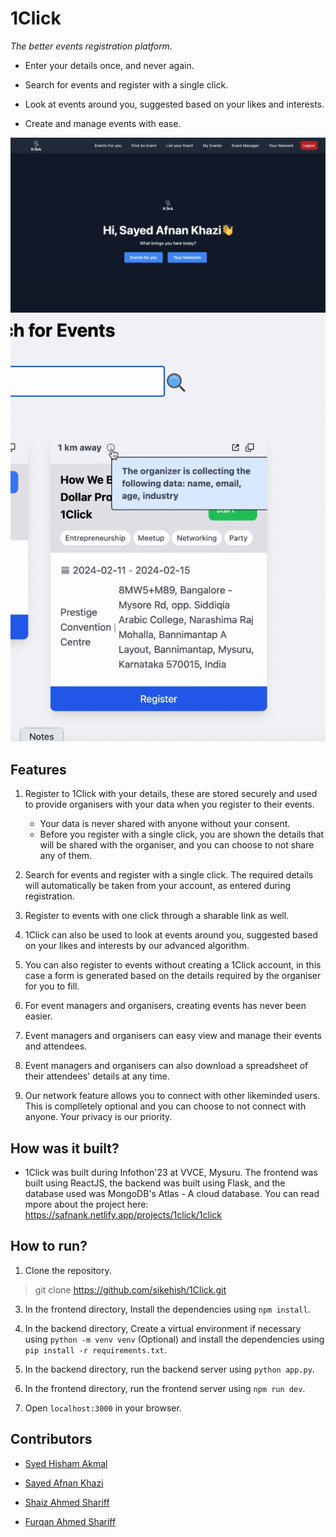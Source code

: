 # 1Click

*The better events registration platform.*

- Enter your details once, and never again.

- Search for events and register with a single click.

- Look at events around you, suggested based on your likes and interests.

- Create and manage events with ease.

![Landing Page - 1Click](showcase/1click.jpeg)
![One click to register!](showcase/1click.gif)

## Features

1. Register to 1Click with your details, these are stored securely and used to provide organisers with your data when you register to their events.

    - Your data is never shared with anyone without your consent.
    - Before you register with a single click, you are shown the details that will be shared with the organiser, and you can choose to not share any of them.

2. Search for events and register with a single click. The required details will automatically be taken from your account, as entered during registration.

3. Register to events with one click through a sharable link as well.

4. 1Click can also be used to look at events around you, suggested based on your likes and interests by our advanced algorithm.

5. You can also register to events without creating a 1Click account, in this case a form is generated based on the details required by the organiser for you to fill.

6. For event managers and organisers, creating events has never been easier.

7. Event managers and organisers can easy view and manage their events and attendees.

8. Event managers and organisers can also download a spreadsheet of their attendees' details at any time.

9. Our network feature allows you to connect with other likeminded users. This is complletely optional and you can choose to not connect with anyone. Your privacy is our priority.

## How was it built?

- 1Click was built during Infothon'23 at VVCE, Mysuru. The frontend was built using ReactJS, the backend was built using Flask, and the database used was MongoDB's Atlas - A cloud database. You can read mpore about the project here: https://safnank.netlify.app/projects/1click/1click

## How to run?

1. Clone the repository.
>git clone https://github.com/sikehish/1Click.git

3. In the frontend directory, Install the dependencies using `npm install`.

4. In the backend directory, Create a virtual environment if necessary using `python -m venv venv` (Optional) and install the dependencies using `pip install -r requirements.txt`.

5. In the backend directory, run the backend server using `python app.py`.

6. In the frontend directory, run the frontend server using `npm run dev`.

7. Open `localhost:3000` in your browser.

## Contributors

- [Syed Hisham Akmal](https://hisham-akmal.netlify.app)

- [Sayed Afnan Khazi](https://safnank.netlify.app/)

- [Shaiz Ahmed Shariff](mailto:shaizahmed.shariff5@gmail.com)

- [Furqan Ahmed Shariff](mailto:furqan.s1410@gmail.com)
